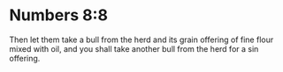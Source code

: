 # Numbers 8:8

Then let them take a bull from the herd and its grain offering of fine flour mixed with oil, and you shall take another bull from the herd for a sin offering.
